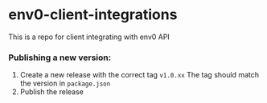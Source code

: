 # env0-client-integrations
This is a repo for client integrating with env0 API

### Publishing a new version: 
1. Create a new release with the correct tag `v1.0.xx`
The tag should match the version in `package.json`
2. Publish the release